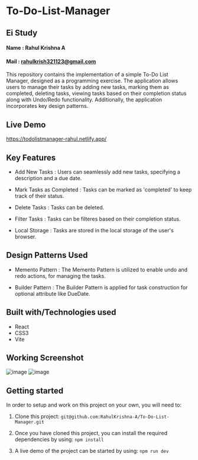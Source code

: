 
# To-Do-List-Manager

## Ei Study 
#### Name : Rahul Krishna A
#### Mail : rahulkrish321123@gmail.com


This repository contains the implementation of a simple To-Do List Manager, designed as a programming exercise. The application allows users to manage their tasks by adding new tasks, marking them as completed, deleting tasks, viewing tasks based on their completion status along with Undo/Redo functionality. Additionally, the application incorporates key design patterns.

## Live Demo

https://todolistmanager-rahul.netlify.app/

## Key Features
- Add New Tasks : Users can seamlessly add new tasks, specifying a description and a due date.

- Mark Tasks as Completed : Tasks can be marked as 'completed' to keep track of their status.

- Delete Tasks : Tasks can be deleted.

- Filter Tasks : Tasks can be filteres based on their completion status.

- Local Storage : Tasks are stored in the local storage of the user's browser.
  
## Design Patterns Used

- Memento Pattern : The Memento Pattern is utilized to enable undo and redo actions, for managing the tasks.

- Builder Pattern : The Builder Pattern is applied for task construction for optional attribute like DueDate.
  
## Built with/Technologies used
- React
- CSS3
- Vite



## Working Screenshot


![image](https://github.com/RahulKrishna-A/To-Do-List-Manager/assets/109454528/14b960ad-bcfb-4583-aabe-540c42b4146e)
![image](https://github.com/RahulKrishna-A/To-Do-List-Manager/assets/109454528/34a9e508-c282-40f5-af04-b1b9c03f6c71)



## Getting started

In order to setup and work on this project on your own, you will need to:

1. Clone this project:
   `git@github.com:RahulKrishna-A/To-Do-List-Manager.git`

2. Once you have cloned this project, you can install the required dependencies by using:
   `npm install`

3. A live demo of the project can be started by using:
   `npm run dev`
